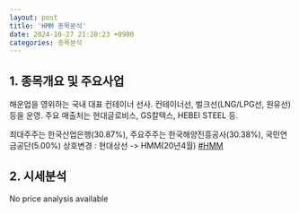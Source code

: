 ```yaml
---
layout: post
title: 'HMM 종목분석'
date: 2024-10-27 21:20:23 +0900
categories: 종목분석
---
```


## 1. 종목개요 및 주요사업

해운업을 영위하는 국내 대표 컨테이너 선사. 컨테이너선, 벌크선(LNG/LPG선, 원유선) 등을 운영. 주요 매출처는 현대글로비스, GS칼텍스, HEBEI STEEL 등.

최대주주는 한국산업은행(30.87%), 주요주주는 한국해양진흥공사(30.38%), 국민연금공단(5.00%) 상호변경 : 현대상선 -> HMM(20년4월)
[#HMM](#)

## 2. 시세분석

No price analysis available
